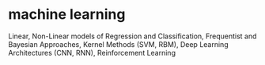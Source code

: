 # machine learning
Linear, Non-Linear models of Regression and Classification, Frequentist and Bayesian Approaches, Kernel Methods (SVM, RBM), Deep Learning Architectures (CNN, RNN), Reinforcement Learning
